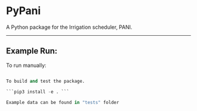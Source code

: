 # PyPani
A Python package for the Irrigation scheduler, PANI.

---------------

## Example Run:
To run manually:
``` python model.py 03/10/2018 322/2017"

To build and test the package.

```pip3 install -e . ```

Example data can be found in "tests" folder
